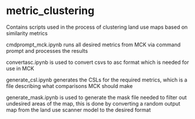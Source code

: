# metric_clustering
Contains scripts used in the process of clustering land use maps based on similarity metrics


cmdprompt_mck.ipynb runs all desired metrics from MCK via command prompt and processes the results

convertasc.ipynb is used to convert csvs to asc format which is needed for use in MCK

generate_csl.ipynb generates the CSLs for the required metrics, which is a file describing what comparisons MCK should make

generate_mask.ipynb is used to generate the mask file needed to filter out undesired areas of the map, this is done by converting a random output map from the land use scanner model to the desired format

